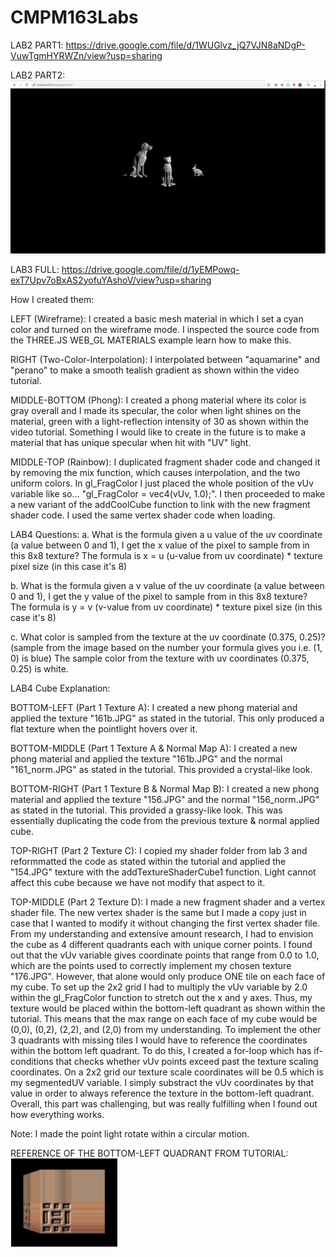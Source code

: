 # CMPM163Labs
LAB2 PART1: https://drive.google.com/file/d/1WUGlvz_jQ7VJN8aNDgP-VuwTgmHYRWZn/view?usp=sharing

LAB2 PART2:
![](images/Picture.png)

LAB3 FULL: https://drive.google.com/file/d/1yEMPowq-exT7Upv7oBxAS2yofuYAshoV/view?usp=sharing

How I created them:

LEFT (Wireframe): 
I created a basic mesh material in which I set a cyan color and turned on the wireframe mode. I inspected the source code from the THREE.JS WEB_GL MATERIALS 
example learn how to make this.

RIGHT (Two-Color-Interpolation): 
I interpolated between "aquamarine" and "perano" to make a smooth tealish gradient as shown within the video tutorial.

MIDDLE-BOTTOM (Phong): 
I created a phong material where its color is gray overall and I made its specular, the color when light shines on the material, green with a 
light-reflection intensity of 30 as shown within the video tutorial. Something I would like to create in the future is to make a material that has unique specular when
hit with "UV" light.

MIDDLE-TOP (Rainbow): 
I duplicated fragment shader code and changed it by removing the mix function, which causes interpolation, and the two uniform colors. In gl_FragColor I just placed the whole position of the vUv variable like so... "gl_FragColor = vec4(vUv, 1.0);". I then proceeded to make a new variant of the addCoolCube function to link with the new
fragment shader code. I used the same vertex shader code when loading.

LAB4 Questions:
a. What is the formula given a u value of the uv coordinate (a value between 0 and 1), I get the x value of the pixel to sample from in this 8x8 texture?
The formula is x = u (u-value from uv coordinate) * texture pixel size (in this case it's 8) 

b. What is the formula given a v value of the uv coordinate (a value between 0 and 1), I get the y value of the pixel to sample from in this 8x8 texture?
The formula is y = v (v-value from uv coordinate) * texture pixel size (in this case it's 8) 

c. What color is sampled from the texture at the uv coordinate (0.375, 0.25)? (sample from the image based on the number your formula gives you i.e. (1, 0) is blue)
The sample color from the texture with uv coordinates (0.375, 0.25) is white.

LAB4 Cube Explanation:

BOTTOM-LEFT (Part 1 Texture A): 
I created a new phong material and applied the texture "161b.JPG" as stated in the tutorial. This only produced a flat texture when the pointlight hovers over it. 

BOTTOM-MIDDLE (Part 1 Texture A & Normal Map A): 
I created a new phong material and applied the texture "161b.JPG" and the normal "161_norm.JPG" as stated in the tutorial. This provided a crystal-like look.

BOTTOM-RIGHT (Part 1 Texture B & Normal Map B): 
I created a new phong material and applied the texture "156.JPG" and the normal "156_norm.JPG" as stated in the tutorial. This provided a grassy-like look. This was essentially duplicating the code from the previous texture & normal applied cube.

TOP-RIGHT (Part 2 Texture C): 
I copied my shader folder from lab 3 and reformmatted the code as stated within the tutorial and applied the "154.JPG" texture with the addTextureShaderCube1 function. Light cannot affect this cube because we have not modify that aspect to it.

TOP-MIDDLE (Part 2 Texture D): 
I made a new fragment shader and a vertex shader file. The new vertex shader is the same but I made a copy just in case that I wanted to modify it without changing the first vertex shader file. From my understanding and extensive amount research, I had to envision the cube as 4 different quadrants each with unique corner points. I found out that the vUv variable gives coordinate points that range from 0.0 to 1.0, which are the points used to correctly implement my chosen texture "176.JPG". However, that alone would only produce ONE tile on each face of my cube. To set up the 2x2 grid I had to multiply the vUv variable by 2.0 within the gl_FragColor function to stretch out the x and y axes. Thus, my texture would be placed within the bottom-left quadrant as shown within the tutorial. This means that the max range on each face of my cube would be (0,0), (0,2), (2,2), and (2,0) from my understanding. To implement the other 3 quadrants with missing tiles I would have to reference the coordinates within the bottom left quadrant. To do this, I created a for-loop which has if-conditions that checks whether vUv points exceed past the texture scaling coordinates. On a 2x2 grid our texture scale coordinates will be 0.5 which is my segmentedUV variable. I simply substract the vUv coordinates by that value in order to always reference the texture in the bottom-left quadrant. Overall, this part was challenging, but was really fulfilling when I found out how everything works.

Note: I made the point light rotate within a circular motion.

REFERENCE OF THE BOTTOM-LEFT QUADRANT FROM TUTORIAL:
![](images/Reference.png)

